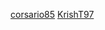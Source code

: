 [corsario85](https://github.com/corsario85/prueba-gh-eii)
[KrishT97](https://github.com/KrishT97/gh-eii-repos)
